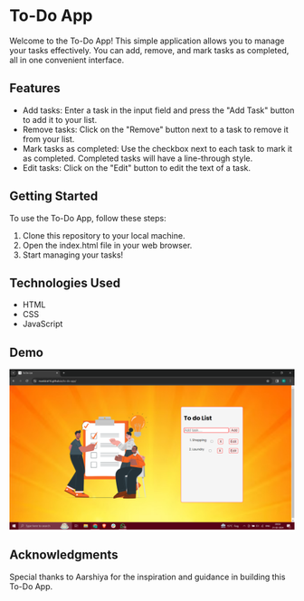 # To-Do App

Welcome to the To-Do App! This simple application allows you to manage your tasks effectively. You can add, remove, and mark tasks as completed, all in one convenient interface.

## Features

- Add tasks: Enter a task in the input field and press the "Add Task" button to add it to your list.
- Remove tasks: Click on the "Remove" button next to a task to remove it from your list.
- Mark tasks as completed: Use the checkbox next to each task to mark it as completed. Completed tasks will have a line-through style.
- Edit tasks: Click on the "Edit" button to edit the text of a task.

## Getting Started

To use the To-Do App, follow these steps:

1. Clone this repository to your local machine.
2. Open the index.html file in your web browser.
3. Start managing your tasks!

## Technologies Used

- HTML
- CSS
- JavaScript

## Demo

![To-Do App Demo](todo-demo.jpg)


## Acknowledgments

Special thanks to Aarshiya for the inspiration and guidance in building this To-Do App.
